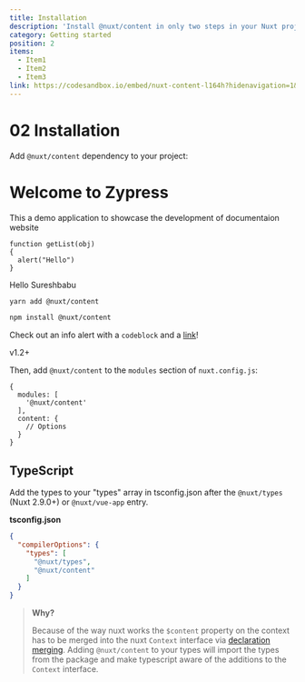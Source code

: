 ```yaml
---
title: Installation
description: 'Install @nuxt/content in only two steps in your Nuxt project.'
category: Getting started
position: 2
items:
  - Item1
  - Item2
  - Item3
link: https://codesandbox.io/embed/nuxt-content-l164h?hidenavigation=1&theme=dark
---
```

# 02 Installation
Add `@nuxt/content` dependency to your project:

# Welcome to Zypress

This a demo application to showcase the development of documentaion website

```
function getList(obj)
{
  alert("Hello")
}
```

<alert>

Hello Sureshbabu

</alert>



<code-group>
  <code-block label="Yarn" active>

  ```bash
  yarn add @nuxt/content
  ```

  </code-block>
  <code-block label="NPM">

  ```bash
  npm install @nuxt/content
  ```

  </code-block>
</code-group>

<list :items="items"></list>


<alert>

Check out an info alert with a `codeblock` and a [link](/themes/docs)!

</alert>

<badge>v1.2+</badge>




Then, add `@nuxt/content` to the `modules` section of `nuxt.config.js`:

```js[nuxt.config.js]
{
  modules: [
    '@nuxt/content'
  ],
  content: {
    // Options
  }
}
```

## TypeScript

Add the types to your "types" array in tsconfig.json after the `@nuxt/types` (Nuxt 2.9.0+) or `@nuxt/vue-app` entry.

**tsconfig.json**

```json
{
  "compilerOptions": {
    "types": [
      "@nuxt/types",
      "@nuxt/content"
    ]
  }
}
```

> **Why?**
>
> Because of the way nuxt works the `$content` property on the context has to be merged into the nuxt `Context` interface via [declaration merging](https://www.typescriptlang.org/docs/handbook/declaration-merging.html). Adding `@nuxt/content` to your types will import the types from the package and make typescript aware of the additions to the `Context` interface.